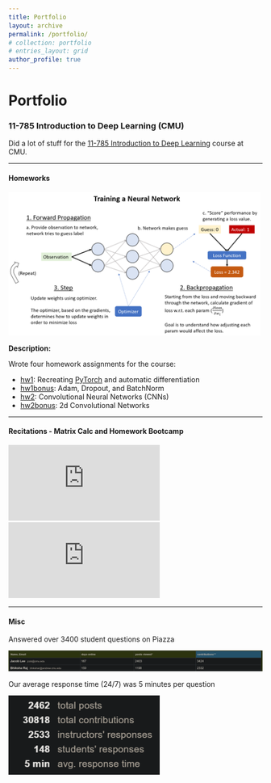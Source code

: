 ```yaml
---
title: Portfolio
layout: archive
permalink: /portfolio/
# collection: portfolio
# entries_layout: grid
author_profile: true
---
```

# Portfolio

### 11-785 Introduction to Deep Learning (CMU)
Did a lot of stuff for the [11-785 Introduction to Deep Learning](http://deeplearning.cs.cmu.edu/F20/index.html) course at CMU.

-----

#### Homeworks

<a href="http://deeplearning.cs.cmu.edu/F20/document/homework/Homework_1_1.pdf"><img src="../assets/images/hw1p1.png" width="500"/></a>

**Description:**

Wrote four homework assignments for the course:
* [hw1](http://deeplearning.cs.cmu.edu/F20/document/homework/Homework_1_1.pdf): Recreating [PyTorch](https://pytorch.org/) and automatic differentiation
* [hw1bonus](http://deeplearning.cs.cmu.edu/F20/document/homework/Homework_1_Bonus.pdf): Adam, Dropout, and BatchNorm
* [hw2](http://deeplearning.cs.cmu.edu/F20/document/homework/Homework_2_1.pdf): Convolutional Neural Networks (CNNs)
* [hw2bonus](http://deeplearning.cs.cmu.edu/F20/document/homework/Homework_2_Bonus.pdf): 2d Convolutional Networks

-----

#### Recitations - Matrix Calc and Homework Bootcamp
<iframe src="https://youtube.com/embed/PB0yQlFU2Ds" frameborder="0" allowfullscreen></iframe>

<iframe src="https://youtube.com/embed/MARCktJrk0s" frameborder="0" allowfullscreen></iframe>

-----
#### Misc

Answered over 3400 student questions on Piazza

<img src="../assets/images/my_stats.png" width="900"/>

Our average response time (24/7) was 5 minutes per question

<img src="../assets/images/piazza_stats.png" width="300"/>

<!-- ## Speech-to-Text with Listen Attend Spell
<img src="/assets/images/asr.png" title="img source:https://analyticsindiamag.com/all-the-tech-you-need-to-know-that-powers-speech-to-text-on-your-device/" alt="Automatic Speech Recognition" width="400">

Trained a network that converts input audio directly to text. Implemented [Listen Attend Spell (Chan et al, 2015)](https://arxiv.org/abs/1508.01211) using only PyTorch, trained on AWS. Placed #17 of 278 students in the course.

-----

## Word Prediction with the AWD-LSTM
<img src="/assets/images/text_generator.jpeg" title="img source:https://medium.com/towards-artificial-intelligence/sentence-prediction-using-word-level-lstm-text-generator-language-modeling-using-rnn-a80c4cda5b40" alt="Word Prediction" width="400">

Trained a network that generates text. Implemented the heavily regularized [AWD-LSTM (Merity et al, 2018)](https://arxiv.org/abs/1708.02182), manually implementing regularization methods such as Locked Dropout, Embedding Dropout, and Weight Tying. 

-----

## Machine Learning from Scratch
<img src="/assets/images/from_scratch.jpg" title="img source:https://www.oxy.edu/academics/areas-study/computer-science" alt="Deep Learning from Scratch" width="400">

Implemented a variety of ML/DL algorithms from scratch. Optimizers, network architectures, search algorithms, and more. -->